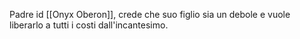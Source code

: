 Padre id [[Onyx Oberon]], crede che suo figlio sia un debole e vuole liberarlo a tutti i costi dall'incantesimo. 
